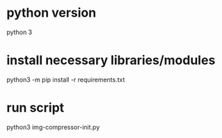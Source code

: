 # python version
python 3

# install necessary libraries/modules
python3 -m pip install -r requirements.txt

# run script
python3 img-compressor-init.py